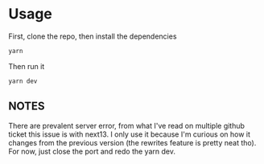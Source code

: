 
# Usage

First, clone the repo, then install the dependencies

```bash
yarn
```

Then run it

```bash
yarn dev
```

## NOTES

There are prevalent server error, from what I've read on multiple github ticket this issue is with next13. I only use it because I'm curious on how it changes from the previous version (the rewrites feature is pretty neat tho). For now, just close the port and redo the yarn dev.
